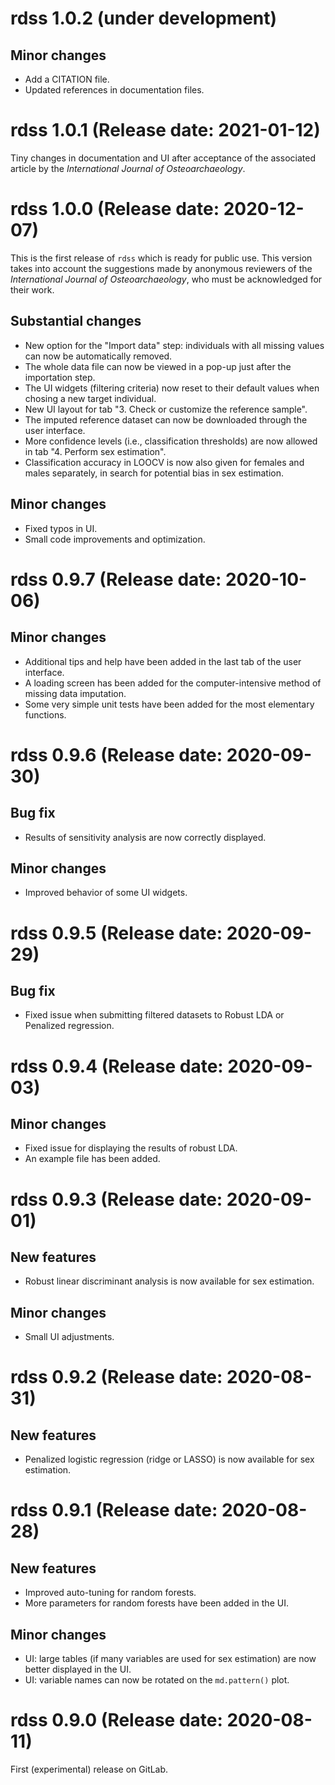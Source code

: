 # rdss 1.0.2 (under development)

## Minor changes
- Add a CITATION file.
- Updated references in documentation files.

# rdss 1.0.1 (Release date: 2021-01-12)

Tiny changes in documentation and UI after acceptance of the associated article by the *International Journal of Osteoarchaeology*.

# rdss 1.0.0 (Release date: 2020-12-07)

This is the first release of `rdss` which is ready for public use. This version takes into account the suggestions made by anonymous reviewers of the *International Journal of Osteoarchaeology*, who must be acknowledged for their work.

## Substantial changes
- New option for the "Import data" step: individuals with all missing values can now be automatically removed.
- The whole data file can now be viewed in a pop-up just after the importation step.
- The UI widgets (filtering criteria) now reset to their default values when chosing a new target individual.
- New UI layout for tab "3. Check or customize the reference sample".
- The imputed reference dataset can now be downloaded through the user interface.
- More confidence levels (i.e., classification thresholds) are now allowed in tab "4. Perform sex estimation".
- Classification accuracy in LOOCV is now also given for females and males separately, in search for potential bias in sex estimation.

## Minor changes
- Fixed typos in UI.
- Small code improvements and optimization.

# rdss 0.9.7 (Release date: 2020-10-06)

## Minor changes
- Additional tips and help have been added in the last tab of the user interface.
- A loading screen has been added for the computer-intensive method of missing data imputation.
- Some very simple unit tests have been added for the most elementary functions.

# rdss 0.9.6 (Release date: 2020-09-30)

## Bug fix
- Results of sensitivity analysis are now correctly displayed.

## Minor changes
- Improved behavior of some UI widgets.

# rdss 0.9.5 (Release date: 2020-09-29)

## Bug fix
- Fixed issue when submitting filtered datasets to Robust LDA or Penalized regression.

# rdss 0.9.4 (Release date: 2020-09-03)

## Minor changes
- Fixed issue for displaying the results of robust LDA.
- An example file has been added.

# rdss 0.9.3 (Release date: 2020-09-01)

## New features
- Robust linear discriminant analysis is now available for sex estimation.

## Minor changes
- Small UI adjustments.

# rdss 0.9.2 (Release date: 2020-08-31)

## New features
- Penalized logistic regression (ridge or LASSO) is now available for sex estimation.

# rdss 0.9.1 (Release date: 2020-08-28)

## New features
- Improved auto-tuning for random forests.
- More parameters for random forests have been added in the UI.

## Minor changes
- UI: large tables (if many variables are used for sex estimation) are now better displayed in the UI.
- UI: variable names can now be rotated on the `md.pattern()` plot.

# rdss 0.9.0 (Release date: 2020-08-11)

First (experimental) release on GitLab.
